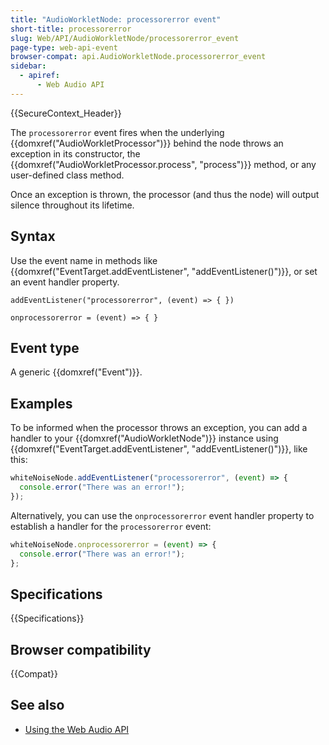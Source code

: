 ```yaml
---
title: "AudioWorkletNode: processorerror event"
short-title: processorerror
slug: Web/API/AudioWorkletNode/processorerror_event
page-type: web-api-event
browser-compat: api.AudioWorkletNode.processorerror_event
sidebar:
  - apiref:
      - Web Audio API
---
```


{{SecureContext_Header}}

The `processorerror` event fires when the underlying {{domxref("AudioWorkletProcessor")}} behind the node throws an exception in its constructor, the {{domxref("AudioWorkletProcessor.process", "process")}} method, or any user-defined class method.

Once an exception is thrown, the processor (and thus the node) will output silence throughout its lifetime.

## Syntax

Use the event name in methods like {{domxref("EventTarget.addEventListener", "addEventListener()")}}, or set an event handler property.

```js-nolint
addEventListener("processorerror", (event) => { })

onprocessorerror = (event) => { }
```

## Event type

A generic {{domxref("Event")}}.

## Examples

To be informed when the processor throws an exception, you can add a handler to your {{domxref("AudioWorkletNode")}} instance using {{domxref("EventTarget.addEventListener", "addEventListener()")}}, like this:

```js
whiteNoiseNode.addEventListener("processorerror", (event) => {
  console.error("There was an error!");
});
```

Alternatively, you can use the `onprocessorerror` event handler property to establish a handler for the `processorerror` event:

```js
whiteNoiseNode.onprocessorerror = (event) => {
  console.error("There was an error!");
};
```

## Specifications

{{Specifications}}

## Browser compatibility

{{Compat}}

## See also

- [Using the Web Audio API](/en-US/docs/Web/API/Web_Audio_API/Using_Web_Audio_API)

